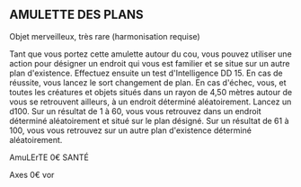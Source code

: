 ## AMULETTE DES PLANS

Objet merveilleux, très rare (harmonisation requise)

Tant que vous portez cette amulette autour du cou, vous
pouvez utiliser une action pour désigner un endroit qui
vous est familier et se situe sur un autre plan d'existence.
Effectuez ensuite un test d'Intelligence DD 15. En cas de
réussite, vous lancez le sort changement de plan. En cas
d'échec, vous, et toutes les créatures et objets situés dans un
rayon de 4,50 mètres autour de vous se retrouvent ailleurs,
à un endroit déterminé aléatoirement. Lancez un d100. Sur
un résultat de 1 à 60, vous vous retrouvez dans un endroit
déterminé aléatoirement et situé sur le plan désigné. Sur un
résultat de 61 à 100, vous vous retrouvez sur un autre plan
d'existence déterminé aléatoirement.

AmuLErTE
0€ SANTÉ

Axes 0€ vor
